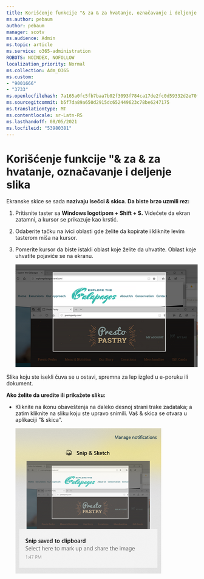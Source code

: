```yaml
---
title: Korišćenje funkcije "& za & za hvatanje, označavanje i deljenje slika
ms.author: pebaum
author: pebaum
manager: scotv
ms.audience: Admin
ms.topic: article
ms.service: o365-administration
ROBOTS: NOINDEX, NOFOLLOW
localization_priority: Normal
ms.collection: Adm_O365
ms.custom:
- "9001666"
- "3733"
ms.openlocfilehash: 7a165a0fc5fb7baa7b02f3093f784ca17de2fc0d59332d2e70fb0f507bfeb221
ms.sourcegitcommit: b5f7da89a650d2915dc652449623c78be6247175
ms.translationtype: MT
ms.contentlocale: sr-Latn-RS
ms.lasthandoff: 08/05/2021
ms.locfileid: "53980381"
---
```

# <a name="use-snip--sketch-to-capture-mark-up-and-share-images"></a>Korišćenje funkcije "& za & za hvatanje, označavanje i deljenje slika

Ekranske skice se sada **nazivaju Isečci & skica**. **Da biste brzo uzmili rez:**

1. Pritisnite taster sa **Windows logotipom + Shift + S.** Videćete da ekran zatamni, a kursor se prikazuje kao krstić. 

2. Odaberite tačku na ivici oblasti gde želite da kopirate i kliknite levim tasterom miša na kursor. 

3. Pomerite kursor da biste istakli oblast koje želite da uhvatite. Oblast koje uhvatite pojaviće se na ekranu.

   ![slika istaknutog izbora](media/snipone.png)

Slika koju ste isekli čuva se u ostavi, spremna za lep izgled u e-poruku ili dokument. 

**Ako želite da uredite ili prikažete sliku:** 

- Kliknite na ikonu obaveštenja na daleko desnoj strani trake zadataka; a zatim kliknite na sliku koju ste upravo snimili. Vaš & skica se otvara u aplikaciji "& skica".

   ![Slika slike koja se prikazuje u aplikaciji za isecanje](media/sniptwo.png)
